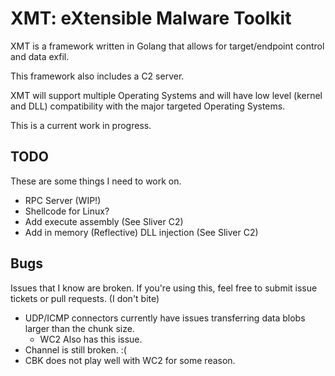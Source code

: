# XMT: eXtensible Malware Toolkit

XMT is a framework written in Golang that allows for target/endpoint control and data exfil.

This framework also includes a C2 server.

XMT will support multiple Operating Systems and will have low level (kernel and DLL) compatibility with the major targeted Operating Systems.

This is a current work in progress.

## TODO

These are some things I need to work on.

- RPC Server (WIP!)
- Shellcode for Linux?
- Add execute assembly (See Sliver C2)
- Add in memory (Reflective) DLL injection (See Sliver C2)

## Bugs

Issues that I know are broken.
If you're using this, feel free to submit issue tickets or pull requests. (I don't bite)

- UDP/ICMP connectors currently have issues transferring data blobs larger than the chunk size.
  - WC2 Also has this issue.
- Channel is still broken. :(
- CBK does not play well with WC2 for some reason.
